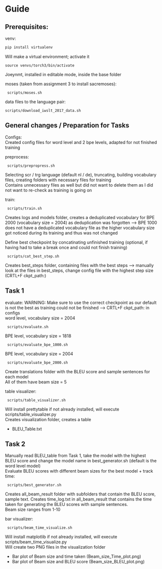 # Guide

## Prerequisites:
venv:

  ```bash
  pip install virtualenv
  ```

Will make a virtual environment; activate it
   ```
   source venvs/torch3/bin/activate
   ```

Joeynmt, installed in editable mode, inside the base folder

moses (taken from assignment 3 to install sacremoses):
   ```
    scripts/moses.sh
   ```

data files to the language pair:
   ```
   scripts/download_iwslt_2017_data.sh
   ```

## General changes / Preparation for Tasks
Configs:  
Created config files for word level and 2 bpe levels, adapted for not finished training  

preprocess:
   ```
    scripts/prepropress.sh
   ```

Selecting scr / trg language (default nl / de), truncating, building vocabulary files, creating folders with necessary files for training  
Contains unnecessary files as well but did not want to delete them as I did not want to re-check as training is going on

train:
   ```
    scripts/train.sh
   ```
Creates logs and models folder, creates a deduplicated vocabulary for BPE 2000 (vocabulary size = 2004) as deduplication was forgotten --> BPE 1000 does not have a deduplicated vocabulary file as the higher vocabulary size got noticed during its training and thus was not changed  

Define best checkpoint by concatinating unfinished training (optional, if having had to take a break once and could not finish training)
   ```
    scripts/cat_best_step.sh
   ```
Creates best_steps folder, containing files with the best steps --> manually look at the files in best_steps, change config file with the highest step size (CRTL+F ckpt_path:)  

## Task 1
evaluate:
WARNING: Make sure to use the correct checkpoint as our default is not the best as training could not be finished --> CRTL+F ckpt_path: in configs  
word level, vocabulary size = 2004
   ```
    scripts/evaluate.sh
   ```

BPE level, vocabulary size = 1818
   ```
    scripts/evaluate_bpe_1000.sh
   ```

BPE level, vocabulary size = 2004
   ```
    scripts/evaluate_bpe_2000.sh
   ```

Create translations folder with the BLEU score and sample sentences for each model  
All of them have beam size = 5  

table visualizer:
   ```
    scripts/table_visualizer.sh
   ```

Will install prettytable if not already installed, will execute scripts/table_visualizer.py  
Creates visualization folder, creates a table
- BLEU_Table.txt

## Task 2
Manually read BLEU_table from Task 1, take the model with the highest BLEU score and change the model name in best_generator.sh (default is the word level model)  
Evaluate BLEU scores with different beam sizes for the best model + track time:
   ```
    scripts/best_generator.sh
   ```

Creates all_beam_result folder with subfolders that contain the BLEU score, sample text. Creates time_log.txt in all_beam_result that contains the time taken for generating the BLEU scores with sample sentences.  
Beam size ranges from 1-10  

bar visualizer:
   ```
    scripts/beam_time_visualize.sh
   ```
Will install matplotlib if not already installed, will execute scripts/beam_time_visualize.py  
Will create two PNG files in the visualization folder
- Bar plot of Beam size and time taken (Beam_size_Time_plot.png)
- Bar plot of Beam size and BLEU score (Beam_size_BLEU_plot.png)
